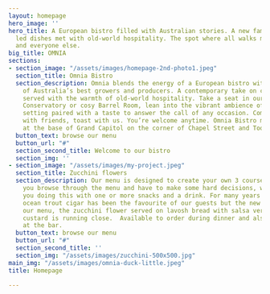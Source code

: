 ```yaml
---
layout: homepage
hero_image: ''
hero_title: A European bistro filled with Australian stories. A new familiar. Produce
  led dishes met with old-world hospitality. The spot where all walks meet. For you
  and everyone else.
big_title: OMNIA
sections:
- section_image: "/assets/images/homepage-2nd-photo1.jpeg"
  section_title: Omnia Bistro
  section_description: Omnia blends the energy of a European bistro with the stories
    of Australia’s best growers and producers. A contemporary take on culinary classics
    served with the warmth of old-world hospitality. Take a seat in our light filled
    Conservatory or cosy Barrel Room, lean into the vibrant ambience of the bar. A
    setting paired with a taste to answer the call of any occasion. Come alone, meet
    with friends, toast with us. You’re welcome anytime. Omnia Bistro makes its home
    at the base of Grand Capitol on the corner of Chapel Street and Toorak Road.
  button_text: browse our menu
  button_url: "#"
  section_second_title: Welcome to our bistro
  section_img: ''
- section_image: "/assets/images/my-project.jpeg"
  section_title: Zucchini flowers
  section_description: Our menu is designed to create your own 3 course menu. Whilst
    you browse through the menu and have to make some hard decisions, we recommend
    you doing this with one or more snacks and a drink. For many years the smoked
    ocean trout cigar has been the favourite of our guests but the new addition to
    our menu, the zucchini flower served on lavosh bread with salsa verde and a parmesan
    custard is running close.  Available to order during dinner and also as a snack
    at the bar.
  button_text: browse our menu
  button_url: "#"
  section_second_title: ''
  section_img: "/assets/images/zucchini-500x500.jpg"
main_img: "/assets/images/omnia-duck-little.jpeg"
title: Homepage

---
```

